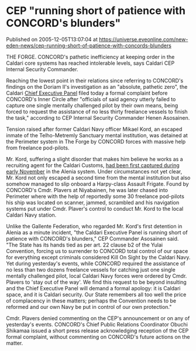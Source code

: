 # CEP "running short of patience with CONCORD's blunders"
Published on 2005-12-05T13:07:04 at https://universe.eveonline.com/new-eden-news/cep-running-short-of-patience-with-concords-blunders

THE FORGE. CONCORD's pathetic inefficiency at keeping order in the Caldari core systems has reached intolerable levels, says Caldari CEP Internal Security Commander. 

Reaching the lowest point in their relations since referring to CONCORD's findings on the Doriam II's investigation as an "absolute, pathetic zero", the Caldari [Chief Executive Panel](http://www.eve-online.com/corporations/c_1000031.asp) filed today a formal complaint before CONCORD's Inner Circle after "officials of said agency utterly failed to capture one single mentally challenged pilot by their own means, being forced to request the assistance of no less thirty freelance vessels to finish the task," according to CEP Internal Security Commander Henen Asosainen. 

Tension raised after former Caldari Navy officer Mikael Kord, an escaped inmate of the Telho-Metremly Sanctuary mental institution, was detained at the Perimeter system in The Forge by CONCORD forces with massive help from freelance pod-pilots. 

Mr. Kord, suffering a slight disorder that makes him believe he works as a recruiting agent for the Caldari Customs, [had been first captured during early November](http://myeve.eve-online.com/news.asp?a=single&nid=973&tid=6) in the Alenia system. Under circumstances not yet clear, Mr. Kord not only escaped a second time from the mental institution but also somehow managed to slip onboard a Harpy-class Assault Frigate. Found by CONCORD's Cmdr. Plavers at Niyabainen, he was later chased into Perimeter where with the help of reportedly some 30 freelance pod-pilots his ship was located on scanner, jammed, scrambled and his navigation systems put under Cmdr. Plaver's control to conduct Mr. Kord to the local Caldari Navy station. 

Unlike the Gallente Federation, who regarded Mr. Kord's first detention in Alenia as a minute incident, "the Caldari Executive Panel is running short of patience with CONCORD's blunders," CEP Commander Asosainen said. "The State has its hands tied as per art. 22 clause b2 of the Yulai Convention, forcing us to surrender to CONCORD total control of our space for everything except criminals considered Kill On Sight by the Caldari Navy. Yet during yesterday's events, while CONCORD required the assistance of no less than two dozens freelance vessels for catching just one single mentally challenged pilot, local Caldari Navy forces were ordered by Cmdr. Plavers to 'stay out of the way'. We find this request to be beyond insulting and the Chief Executive Panel will demand a formal apology: it is Caldari space, and it is Caldari security. Our State remembers all too well the price of complacency in these matters; perhaps the Convention needs to be reformed and our own Navy be put in control of our own protection." 

Cmdr. Plavers denied commenting on the CEP's announcement or on any of yesterday's events. CONCORD's Chief Public Relations Coordinator Obuchi Shikamaa issued a short press release acknowledging reception of the CEP formal complaint, without commenting on CONCORD's future actions on the matter.
